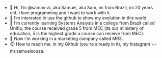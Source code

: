 - 👋 Hi, I’m @samas-ai, aka Samuel, aka Sam, im from Brazil, im 20 years old, i love programming and i want to work with it.
- 👀 I’m interested in use the github to show my evolution in this world.
- 🌱 I’m currently learning Systems Analysis in a college from Brazil called Unifip, the course received grade 5 from MEC
(its our ministery of education, 5 is the highest grade a course can receive from MEC).
- 💞️ Now i'm working in a marketing company called MR3.
- 📫 How to reach me: in my Github (you're already in it), my Instagram == mr.samuelsouza.

